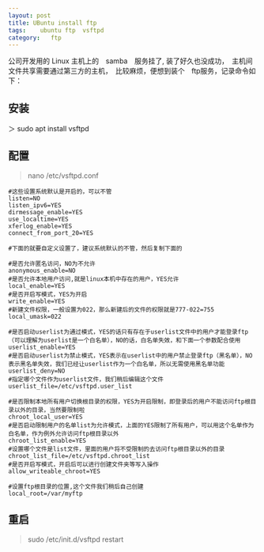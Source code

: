 ```yaml
---
layout: post
title: UBuntu install ftp
tags:    ubuntu ftp  vsftpd
category:   ftp
---
```


公司开发用的 Linux 主机上的　samba　服务挂了, 装了好久也没成功，　主机间文件共享需要通过第三方的主机，　比较麻烦，便想到装个　ftp服务，记录命令如下：

## 安装

＞ sudo apt install vsftpd

## 配置

>nano /etc/vsftpd.conf

```
#这些设置系统默认是开启的，可以不管
listen=NO
listen_ipv6=YES
dirmessage_enable=YES
use_localtime=YES
xferlog_enable=YES
connect_from_port_20=YES

#下面的就要自定义设置了，建议系统默认的不管，然后复制下面的

#是否允许匿名访问，NO为不允许
anonymous_enable=NO
#是否允许本地用户访问,就是linux本机中存在的用户，YES允许
local_enable=YES
#是否开启写模式，YES为开启
write_enable=YES
#新建文件权限，一般设置为022，那么新建后的文件的权限就是777-022=755
local_umask=022

#是否启动userlist为通过模式，YES的话只有存在于userlist文件中的用户才能登录ftp（可以理解为userlist是一个白名单），NO的话，白名单失效，和下面一个参数配合使用
userlist_enable=YES
#是否启动userlist为禁止模式，YES表示在userlist中的用户禁止登录ftp（黑名单），NO表示黑名单失效，我们已经让userlist作为一个白名单，所以无需使用黑名单功能
userlist_deny=NO
#指定哪个文件作为userlist文件，我们稍后编辑这个文件
userlist_file=/etc/vsftpd.user_list

#是否限制本地所有用户切换根目录的权限，YES为开启限制，即登录后的用户不能访问ftp根目录以外的目录，当然要限制啦
chroot_local_user=YES
#是否启动限制用户的名单list为允许模式，上面的YES限制了所有用户，可以用这个名单作为白名单，作为例外允许访问ftp根目录以外
chroot_list_enable=YES
#设置哪个文件是list文件，里面的用户将不受限制的去访问ftp根目录以外的目录
chroot_list_file=/etc/vsftpd.chroot_list
#是否开启写模式，开启后可以进行创建文件夹等写入操作
allow_writeable_chroot=YES

#设置ftp根目录的位置,这个文件我们稍后自己创建
local_root=/var/myftp
```
## 重启

>sudo /etc/init.d/vsftpd restart
